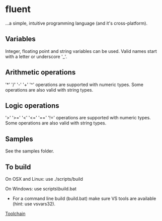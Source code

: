 # fluent

...a simple, intuitive programming language (and it's cross-platform).

## Variables

Integer, floating point and string variables can be used.
Valid names start with a letter or underscore '_'.

## Arithmetic operations

'*' '/' '-' '+' '^' operations are supported with numeric types.
Some operations are also valid with string types.

## Logic operations

'>' '>=' '<' '<=' '==' '!=' operations are supported with numeric types.
Some operations are also valid with string types.

## Samples

See the samples folder.

## To build

On OSX and Linux: use ./scripts/build

On Windows: use scripts\build.bat

- For a command line build (build.bat) make sure VS tools are available (hint: use vsvars32).

[Toolchain](TOOLCHAIN.md)

